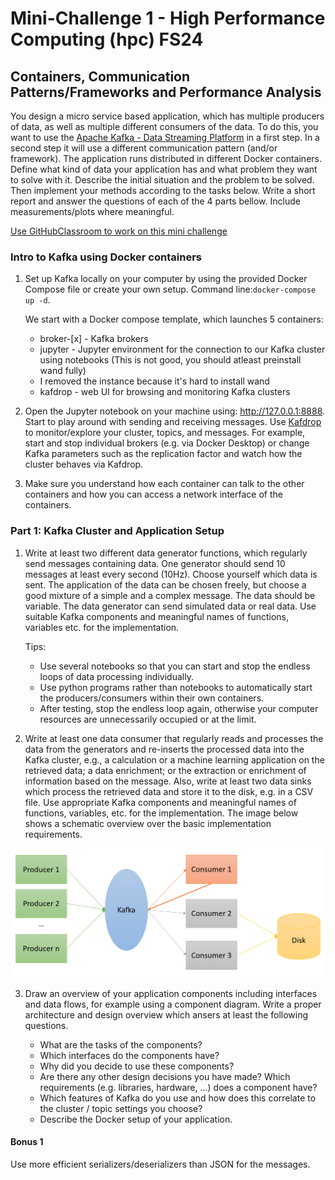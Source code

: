 # Mini-Challenge 1 - High Performance Computing (hpc) FS24

## Containers, Communication Patterns/Frameworks and Performance Analysis

You design a micro service based application, which has multiple producers of data, as well as multiple different consumers of the data. To do this, you want to use the [Apache Kafka - Data Streaming Platform](https://kafka.apache.org/) in a first step. In a second step it will use a different communication pattern (and/or framework). The application runs distributed in different Docker containers. Define what kind of data your application has and what problem they want to solve with it. Describe the initial situation and the problem to be solved. Then implement your methods according to the tasks below. Write a short report and answer the questions of each of the 4 parts bellow. Include measurements/plots where meaningful.

[Use GitHubClassroom to work on this mini challenge](https://classroom.github.com/a/18HqjioC)

### Intro to Kafka using Docker containers

1. Set up Kafka locally on your computer by using the provided Docker Compose file or create your own setup. Command line:`docker-compose up -d`.

    We start with a Docker compose template, which launches 5 containers:

    * broker-[x] - Kafka brokers
    * jupyter    - Jupyter environment for the connection to our Kafka cluster using notebooks (This is not good, you should atleast preinstall wand fully)
    * I removed the instance because it's hard to install wand
    * kafdrop    - web UI for browsing and monitoring Kafka clusters

2. Open the Jupyter notebook on your machine using: http://127.0.0.1:8888. Start to play around with sending and receiving messages. Use [Kafdrop]( https://github.com/obsidiandynamics/kafdrop) to monitor/explore your cluster, topics, and messages. For example, start and stop individual brokers (e.g. via Docker Desktop) or change Kafka parameters such as the replication factor and watch how the cluster behaves via Kafdrop.

3. Make sure you understand how each container can talk to the other containers and how you can access a network interface of the containers.

### Part 1: Kafka Cluster and Application Setup

1. Write at least two different data generator functions, which regularly send messages containing data. One generator should send 10 messages at least every second (10Hz). Choose yourself which data is sent. The application of the data can be chosen freely, but choose a good mixture of a simple and a complex message. The data should be variable. The data generator can send simulated data or real data. Use suitable Kafka components and meaningful names of functions, variables etc. for the implementation.

    Tips:
    * Use several notebooks so that you can start and stop the endless loops of data processing individually.
    * Use python programs rather than notebooks to automatically start the producers/consumers within their own containers.
    * After testing, stop the endless loop again, otherwise your computer resources are unnecessarily occupied or at the limit.

2. Write at least one data consumer that regularly reads and processes the data from the generators and re-inserts the processed data into the Kafka cluster, e.g., a calculation or a machine learning application on the retrieved data; a data enrichment; or the extraction or enrichment of information based on the message. Also, write at least two data sinks which process the retrieved data and store it to the disk, e.g. in a CSV file. Use appropriate Kafka components and meaningful names of functions, variables, etc. for the implementation. The image below shows a schematic overview over the basic implementation requirements.

![Kafka Base Schema](images/kafka-base-schema.png)

3. Draw an overview of your application components including interfaces and data flows, for example using a component diagram. Write a proper architecture and design overview which ansers at least the following questions.

      * What are the tasks of the components?
      * Which interfaces do the components have?
      * Why did you decide to use these components?
      * Are there any other design decisions you have made? Which requirements (e.g. libraries, hardware, ...) does a component have?
      * Which features of Kafka do you use and how does this correlate to the cluster / topic settings you choose?
      * Describe the Docker setup of your application.

#### Bonus 1
Use more efficient serializers/deserializers than JSON for the messages.
 